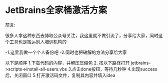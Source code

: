 # JetBrains全家桶激活方案
前言:

很多人拿这种东西去博取公众号关注，我这里就不做引流了，分享给大家，同时这个工具也是搬运别人培训机构的

-1.这里我做一个个人备份吧
-2.同时也把破解的方法分享给大家

以下是顺序
1.下载代码的内容，并解压压缩包
2. 按以下路径打开 jetbrains->scripts->install-all-users.vbs
3.点击done按钮，等待几秒钟
4.出现success后，关闭窗口
5.打开激活码文件，复制其内容并填入idea
